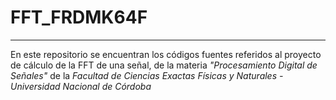 # FFT_FRDMK64F
---

En este repositorio se encuentran los códigos fuentes referidos al proyecto de cálculo de la FFT de una señal, de la materia *"Procesamiento Digital de Señales"* de la *Facultad de Ciencias Exactas Físicas y Naturales - Universidad Nacional de Córdoba* 
